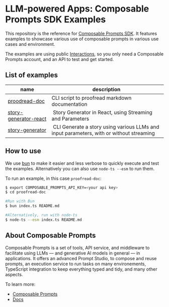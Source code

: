 # LLM-powered Apps: Composable Prompts SDK Examples

This repository is the reference for [Composable Prompts SDK](https://docs.composableprompts.com). It features examples to showcase various use of composable prompts in various use cases and environment.

The examples are using public [Interactions](https://docs.composableprompts.com/concepts#interactions), so you only need a Composable Prompts account, and an API to test and get started.

## List of examples

| name                                       | description                                                                              |
| ------------------------------------------ | ---------------------------------------------------------------------------------------- |
| [proodread-doc](./proofread-doc/)          | CLI script to proofread markdown documentation                                           |
| [story-generator-react](./story-generator) |  Story Generator in React, using Streaming and Parameters                                |
| [story-generator](./story-generator)       |  CLI Generate a story using various LLMs and input parameters, with or without streaming |

## How to use

We use [bun](https://bun.sh) to make it easier and less verbose to quickly execute and test the examples. Alternatively you can also use `node-ts --esm` to run them.

To run an example, in this case `proofread-doc`:

```bash
$ export COMPOSABLE_PROMPTS_API_KEY=<your api key>
$ cd proofread-doc

#Run with Bun
$ bun index.ts README.md

#Alternatively, run with node-ts
$ node-ts --esm index.ts README.md

```

## About Composable Prompts

Composable Prompts is a set of tools, API service, and middleware to facilitate using LLMs — and generative AI models in general — in applications. It offers an advanced Prompt Studio, to compose and reuse prompts, an execution service to run tasks on many environements, TypeScript integration to keep everything typed and tidy, and many other aspects.

To learn more:

-   [Composable Prompts](https://composableprompts.com)
-   [Docs](https://docs.composableprompts.com)
